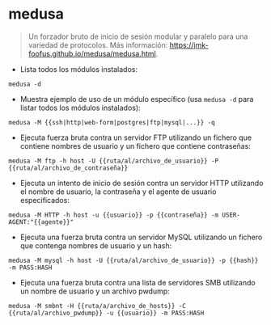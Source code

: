 # medusa

> Un forzador bruto de inicio de sesión modular y paralelo para una variedad de protocolos.
> Más información: <https://jmk-foofus.github.io/medusa/medusa.html>.

- Lista todos los módulos instalados:

`medusa -d`

- Muestra ejemplo de uso de un módulo específico (usa `medusa -d` para listar todos los módulos instalados):

`medusa -M {{ssh|http|web-form|postgres|ftp|mysql|...}} -q`

- Ejecuta fuerza bruta contra un servidor FTP utilizando un fichero que contiene nombres de usuario y un fichero que contiene contraseñas:

`medusa -M ftp -h host -U {{ruta/al/archivo_de_usuario}} -P {{ruta/al/archivo_de_contraseña}}`

- Ejecuta un intento de inicio de sesión contra un servidor HTTP utilizando el nombre de usuario, la contraseña y el agente de usuario especificados:

`medusa -M HTTP -h host -u {{usuario}} -p {{contraseña}} -m USER-AGENT:"{{agente}}"`

- Ejecuta una fuerza bruta contra un servidor MySQL utilizando un fichero que contenga nombres de usuario y un hash:

`medusa -M mysql -h host -U {{ruta/al/archivo_de_usuario}} -p {{hash}} -m PASS:HASH`

- Ejecuta una fuerza bruta contra una lista de servidores SMB utilizando un nombre de usuario y un archivo pwdump:

`medusa -M smbnt -H {{ruta/a/archivo_de_hosts}} -C {{ruta/al/archivo_pwdump}} -u {{usuario}} -m PASS:HASH`
